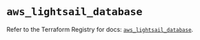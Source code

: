 # `aws_lightsail_database`

Refer to the Terraform Registry for docs: [`aws_lightsail_database`](https://registry.terraform.io/providers/hashicorp/aws/6.9.0/docs/resources/lightsail_database).
